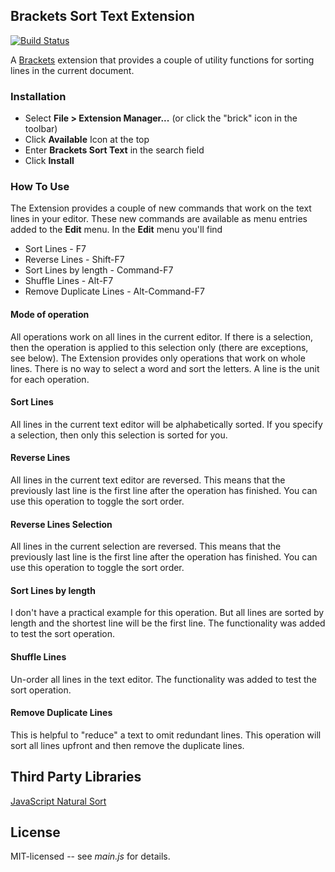 ## Brackets Sort Text Extension

[![Build Status](https://travis-ci.org/ingorichter/brackets-sort-text.svg?branch=master)](https://travis-ci.org/ingorichter/brackets-sort-text)

A [Brackets](https://github.com/adobe/brackets) extension that provides a couple of utility functions for sorting lines in the current document.

### Installation

* Select **File > Extension Manager...** (or click the "brick" icon in the toolbar)
* Click **Available** Icon at the top
* Enter **Brackets Sort Text** in the search field
* Click **Install**

### How To Use
The Extension provides a couple of new commands that work on the text lines in your editor. These new commands are available as menu entries added to the **Edit** menu. In the **Edit** menu you'll find

* Sort Lines - F7
* Reverse Lines - Shift-F7
* Sort Lines by length - Command-F7
* Shuffle Lines - Alt-F7
* Remove Duplicate Lines - Alt-Command-F7

#### Mode of operation
All operations work on all lines in the current editor. If there is a selection, then the operation is applied to this selection only (there are exceptions, see below).
The Extension provides only operations that work on whole lines. There is no way to select a word and sort the letters. A line is the unit for each operation.

#### Sort Lines
All lines in the current text editor will be alphabetically sorted. If you specify a selection, then only this selection is sorted for you.

#### Reverse Lines
All lines in the current text editor are reversed. This means that the previously last line is the first line after the operation has finished. You can use this operation to toggle the sort order.

#### Reverse Lines Selection
All lines in the current selection are reversed. This means that the previously last line is the first line after the operation has finished. You can use this operation to toggle the sort order.

#### Sort Lines by length
I don't have a practical example for this operation. But all lines are sorted by length and the shortest line will be the first line. The functionality was added to test the sort operation.

#### Shuffle Lines
Un-order all lines in the text editor. The functionality was added to test the sort operation.

#### Remove Duplicate Lines
This is helpful to "reduce" a text to omit redundant lines. This operation will sort all lines upfront and then remove the duplicate lines.

## Third Party Libraries
[JavaScript Natural Sort](https://github.com/Huddle/javascript-natural-sort)

## License

MIT-licensed -- see _main.js_ for details.
